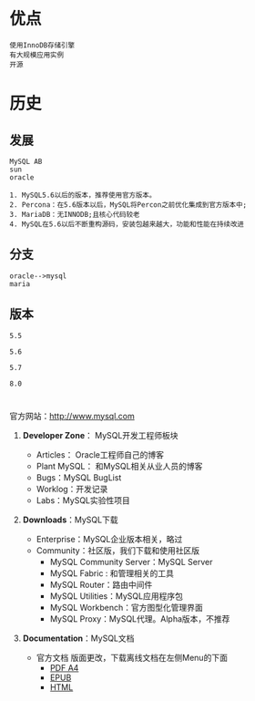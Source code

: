 

# 优点

    
    使用InnoDB存储引擎
    有大规模应用实例
    开源


# 历史

## 发展

    MySQL AB 
    sun
    oracle
    
    1. MySQL5.6以后的版本，推荐使用官方版本。
    2. Percona：在5.6版本以后，MySQL将Percon之前优化集成到官方版本中;
    3. MariaDB：无INNODB;且核心代码较老
    4. MySQL在5.6以后不断重构源码，安装包越来越大，功能和性能在持续改进
    
## 分支

    oracle-->mysql
    maria
    
## 版本

    5.5
    
    5.6
    
    5.7
    
    8.0
    
            

# 


官方网站：http://www.mysql.com
1. **Developer Zone**： MySQL开发工程师板块
    * Articles： Oracle工程师自己的博客
    * Plant MySQL： 和MySQL相关从业人员的博客
    * Bugs：MySQL BugList
    * Worklog：开发记录
    * Labs：MySQL实验性项目

2. **Downloads**：MySQL下载
    * Enterprise：MySQL企业版本相关，略过
    * Community：社区版，我们下载和使用社区版
        - MySQL Community Server：MySQL Server
        - MySQL Fabric : 和管理相关的工具
        - MySQL Router：路由中间件
        - MySQL Utilities：MySQL应用程序包
        - MySQL Workbench：官方图型化管理界面
        - MySQL Proxy：MySQL代理。Alpha版本，不推荐

3. **Documentation**：MySQL文档
    * 官方文档 版面更改，下载离线文档在左侧Menu的下面
        - [PDF A4](http://downloads.mysql.com/docs/refman-5.7-en.a4.pdf)
        - [EPUB](http://downloads.mysql.com/docs/refman-5.7-en.epub)
        - [HTML](http://downloads.mysql.com/docs/refman-5.7-en.html-chapter.zip)
  